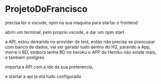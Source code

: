 # ProjetoDoFrancisco

precisa ter o vscode, npm na sua maquina para startar o frontend

abriri um terminal, pelo proprio vscode, e dar um npm start

a API, estou deixando no provider de test, então não precisa se preocupar com banco de dados, vai ser gerado tudo dentro do H2,
parando a App, morre o BD, embora tenha BD no heroku o APP do Heroku não existe mais, e tambem postgres.

importa a API com a ide da sua preferencia, 

e startar a api ja eta tudo configurado
